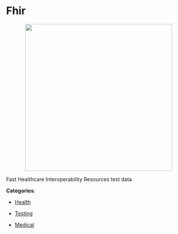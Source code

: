 # Fhir
<p align="center">
    <img width="400" src="https://raw.githubusercontent.com/apis-list/apis-list/apis/fhir/logo_256x256.png" />
</p>

Fast Healthcare Interoperability Resources test data



**Categories**:

- [Health](https://github.com/apis-list/apis-list#health)

- [Testing](https://github.com/apis-list/apis-list#testing)

- [Medical](https://github.com/apis-list/apis-list#medical)




